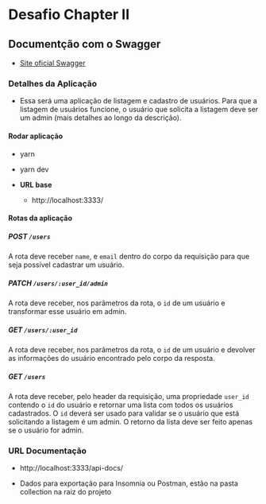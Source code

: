 # Desafio Chapter II

## Documentção com o Swagger
- [Site oficial Swagger](https://swagger.io/)

### Detalhes da Aplicação
- Essa será uma aplicação de listagem e cadastro de usuários. Para que a listagem de usuários funcione, o usuário que solicita a listagem deve ser um admin (mais detalhes ao longo da descrição).
#### Rodar aplicação
- yarn
- yarn dev

- **URL base**
  - http://localhost:3333/
#### Rotas da aplicação

##### POST `/users`
A rota deve receber `name`, e `email` dentro do corpo da requisição para que seja possível cadastrar um usuário.

##### PATCH `/users/:user_id/admin`
A rota deve receber, nos parâmetros da rota, o `id` de um usuário e transformar esse usuário em admin.

##### GET `/users/:user_id`
A rota deve receber, nos parâmetros da rota, o `id` de um usuário e devolver as informações do usuário encontrado pelo corpo da resposta.

##### GET `/users`
A rota deve receber, pelo header da requisição, uma propriedade `user_id` contendo o `id` do usuário e retornar uma lista com todos os usuários cadastrados. O `id` deverá ser usado para validar se o usuário que está solicitando a listagem é um admin. O retorno da lista deve ser feito apenas se o usuário for admin.


### URL Documentação
- http://localhost:3333/api-docs/

- Dados para exportação para Insomnia ou Postman, estão na pasta collection na raiz do projeto
